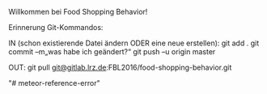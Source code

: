 Willkommen bei Food Shopping Behavior!


Erinnerung Git-Kommandos:

IN (schon existierende Datei ändern ODER eine neue erstellen):
git add .
git commit –m„was habe ich geändert?“
git push –u origin master

OUT:
git pull git@gitlab.lrz.de:FBL2016/food-shopping-behavior.git

"# meteor-reference-error" 

